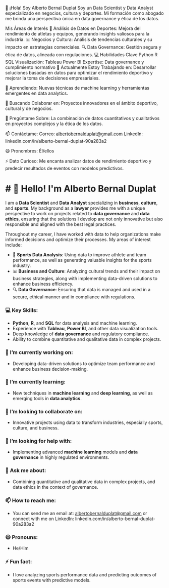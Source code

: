 👋 ¡Hola! Soy Alberto Bernal Duplat
Soy un Data Scientist y Data Analyst especializado en negocios, cultura y deportes. Mi formación como abogado me brinda una perspectiva única en data governance y ética de los datos.

Mis Áreas de Interés
🏅 Análisis de Datos en Deportes: Mejora del rendimiento de atletas y equipos, generando insights valiosos para la industria.
📊 Negocios y Cultura: Análisis de tendencias culturales y su impacto en estrategias comerciales.
🔍 Data Governance: Gestión segura y ética de datos, alineada con regulaciones.
💻 Habilidades Clave
Python
R
SQL
Visualización:
Tableau
Power BI
Expertise: Data governance y cumplimiento normativo
🔭 Actualmente Estoy Trabajando en:
Desarrollar soluciones basadas en datos para optimizar el rendimiento deportivo y mejorar la toma de decisiones empresariales.

🌱 Aprendiendo:
Nuevas técnicas de machine learning y herramientas emergentes en data analytics.

🤝 Buscando Colaborar en:
Proyectos innovadores en el ámbito deportivo, cultural y de negocios.

🤔 Pregúntame Sobre:
La combinación de datos cuantitativos y cualitativos en proyectos complejos y la ética de los datos.

📫 Contáctame:
Correo: albertobernalduplat@gmail.com
LinkedIn: linkedin.com/in/alberto-bernal-duplat-90a283a2

😄 Pronombres:
Él/ellos

⚡ Dato Curioso:
Me encanta analizar datos de rendimiento deportivo y predecir resultados de eventos con modelos predictivos.



# # 👋 Hello! I'm **Alberto Bernal Duplat**

I am a **Data Scientist** and **Data Analyst** specializing in **business**, **culture**, and **sports**. My background as a **lawyer** provides me with a unique perspective to work on projects related to **data governance** and **data ethics**, ensuring that the solutions I develop are not only innovative but also responsible and aligned with the best legal practices.

Throughout my career, I have worked with data to help organizations make informed decisions and optimize their processes. My areas of interest include:

- 🏅 **Sports Data Analysis**: Using data to improve athlete and team performance, as well as generating valuable insights for the sports industry.
- 📊 **Business and Culture**: Analyzing cultural trends and their impact on business strategies, along with implementing data-driven solutions to enhance business efficiency.
- 🔍 **Data Governance**: Ensuring that data is managed and used in a secure, ethical manner and in compliance with regulations.

### 💻 **Key Skills:**
- **Python**, **R**, and **SQL** for data analysis and machine learning.
- Experience with **Tableau**, **Power BI**, and other data visualization tools.
- Deep knowledge of **data governance** and regulatory compliance.
- Ability to combine quantitative and qualitative data in complex projects.

### 🔭 **I’m currently working on:**
- Developing data-driven solutions to optimize team performance and enhance business decision-making.

### 🌱 **I’m currently learning:**
- New techniques in **machine learning** and **deep learning**, as well as emerging tools in **data analytics**.

### 👯 **I’m looking to collaborate on:**
- Innovative projects using data to transform industries, especially sports, culture, and business.

### 🤔 **I’m looking for help with:**
- Implementing advanced **machine learning** models and **data governance** in highly regulated environments.

### 💬 **Ask me about:**
- Combining quantitative and qualitative data in complex projects, and data ethics in the context of governance.

### 📫 **How to reach me:**
- You can send me an email at: albertobernalduplat@gmail.com or connect with me on LinkedIn: linkedin.com/in/alberto-bernal-duplat-90a283a2

### 😄 **Pronouns:**
- He/Him

### ⚡ **Fun fact:**
- I love analyzing sports performance data and predicting outcomes of sports events with predictive models.


<!--
**albertobd2024/albertobd2024** is a ✨ _special_ ✨ repository because its `README.md` (this file) appears on your GitHub profile.

Here are some ideas to get you started:

- 🔭 I’m currently working on ...
- 🌱 I’m currently learning ...
- 👯 I’m looking to collaborate on ...
- 🤔 I’m looking for help with ...
- 💬 Ask me about ...
- 📫 How to reach me: ...
- 😄 Pronouns: ...
- ⚡ Fun fact: ...
-->
